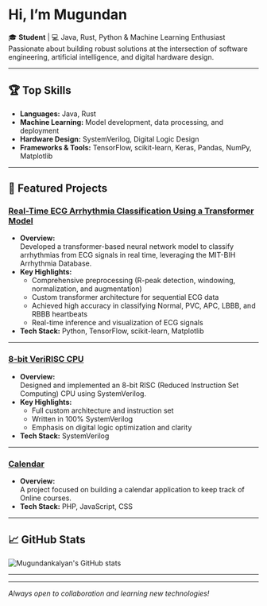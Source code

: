 #  Hi, I’m Mugundan

🎓 **Student** | 💻 Java, Rust, Python & Machine Learning Enthusiast  
Passionate about building robust solutions at the intersection of software engineering, artificial intelligence, and digital hardware design.

---

## 🏆 Top Skills

- **Languages:** Java, Rust
- **Machine Learning:** Model development, data processing, and deployment
- **Hardware Design:** SystemVerilog, Digital Logic Design
- **Frameworks & Tools:** TensorFlow, scikit-learn, Keras, Pandas, NumPy, Matplotlib

---

## 🚀 Featured Projects

### [Real-Time ECG Arrhythmia Classification Using a Transformer Model](https://github.com/Mugundankalyan/ecg_classifier)
- **Overview:**  
  Developed a transformer-based neural network model to classify arrhythmias from ECG signals in real time, leveraging the MIT-BIH Arrhythmia Database.
- **Key Highlights:**
  - Comprehensive preprocessing (R-peak detection, windowing, normalization, and augmentation)
  - Custom transformer architecture for sequential ECG data
  - Achieved high accuracy in classifying Normal, PVC, APC, LBBB, and RBBB heartbeats
  - Real-time inference and visualization of ECG signals
- **Tech Stack:** Python, TensorFlow, scikit-learn, Matplotlib

---

### [8-bit VeriRISC CPU](https://github.com/Mugundankalyan/8-bit-VeriRISC-cpu)
- **Overview:**  
  Designed and implemented an 8-bit RISC (Reduced Instruction Set Computing) CPU using SystemVerilog.
- **Key Highlights:**
  - Full custom architecture and instruction set
  - Written in 100% SystemVerilog
  - Emphasis on digital logic optimization and clarity
- **Tech Stack:** SystemVerilog

---
### [Calendar](https://github.com/Mugundankalyan/calendar)
- **Overview:**  
  A project focused on building a calendar application to keep track of Online courses.  
- **Tech Stack:** PHP, JavaScript, CSS

---


## 📈 GitHub Stats

![Mugundankalyan's GitHub stats](https://github-readme-stats.vercel.app/api?username=Mugundankalyan&show_icons=true&theme=default)

---

<!-- Optionally add social links here -->
<!--
## 🌐 Connect with me

- [LinkedIn](your-link)
- [Twitter](your-link)
-->

---

_Always open to collaboration and learning new technologies!_
